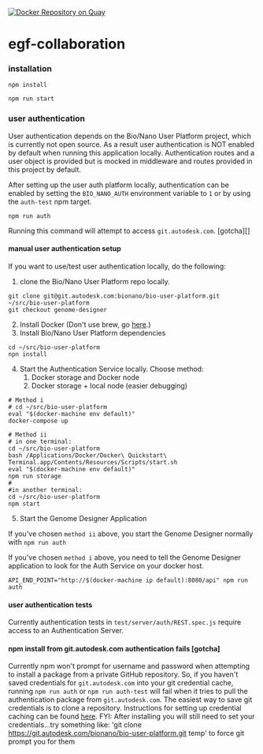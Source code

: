 [![Docker Repository on Quay](https://quay.io/repository/autodesk_bionano/genomedesigner_genome-designer/status "Docker Repository on Quay")](https://quay.io/repository/autodesk_bionano/genomedesigner_genome-designer)
# egf-collaboration

### installation

`npm install`

`npm run start`

### user authentication
User authentication depends on the Bio/Nano User Platform project, which is currently not open source. As a result user
authentication is NOT enabled by default when running this application locally. Authentication routes and a user object
is provided but is mocked in middleware and routes provided in this project by default.

After setting up the user auth platform locally, authentication can be enabled by setting the `BIO_NANO_AUTH`
environment variable to `1` or by using the `auth-test` npm target.

```
npm run auth
```

Running this command will attempt to access `git.autodesk.com`. [gotcha][]

#### manual user authentication setup
If you want to use/test user authentication locally, do the following:

1) clone the Bio/Nano User Platform repo locally.

```
git clone git@git.autodesk.com:bionano/bio-user-platform.git ~/src/bio-user-platform
git checkout genome-designer
```

2) Install Docker (Don't use brew, go [here](https://docs.docker.com/engine/installation/mac/).)
3) Install Bio/Nano User Platform dependencies

```
cd ~/src/bio-user-platform
npn install
```

4) Start the Authentication Service locally. Choose method:
    1) Docker storage and Docker node
    2) Docker storage + local node (easier debugging)

```
# Method i
# cd ~/src/bio-user-platform
eval "$(docker-machine env default)"
docker-compose up
```

```
# Method ii
# in one terminal:
cd ~/src/bio-user-platform
bash /Applications/Docker/Docker\ Quickstart\ Terminal.app/Contents/Resources/Scripts/start.sh
eval "$(docker-machine env default)"
npm run storage
#
#in another terminal:
cd ~/src/bio-user-platform
npm start
```

5) Start the Genome Designer Application

If you've chosen `method ii` above, you start the Genome Designer normally with `npm run auth`

If you've chosen `method i` above, you need to tell the Genome Designer application to look for the Auth Service on
your docker host.

```
API_END_POINT="http://$(docker-machine ip default):8080/api" npm run auth
```

#### user authentication tests

Currently authentication tests in `test/server/auth/REST.spec.js` require access to an Authentication Server.

#### npm install from git.autodesk.com authentication fails [gotcha] ####

Currently npm won't prompt for username and password when attempting to install a package from a private GitHub
repository. So, if you haven't saved credentials for `git.autodesk.com` into your git credential cache, running
`npm run auth` or `npm run auth-test` will fail when it tries to pull the authentication package from `git.autodesk.com`.
The easiest way to save git credentials is to clone a repository. Instructions for setting up credential caching
can be found [here](https://help.github.com/articles/caching-your-github-password-in-git/).
FYI: After installing you will still need to set your credentials...try something like: 'git clone https://git.autodesk.com/bionano/bio-user-platform.git temp' to force git prompt you for them

